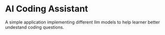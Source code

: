 # AI Coding Assistant
A simple application implementing different llm models to help learner better undestand coding questions.
